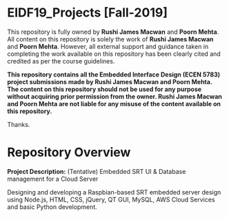 # EIDF19_Projects [Fall-2019]

This repository is fully owned by **Rushi James Macwan** and **Poorn Mehta**. All content on this repository is solely the work of **Rushi James Macwan** and **Poorn Mehta**. However, all external support and guidance taken in completing the work available on this repository has been clearly cited and credited as per the course guidelines.

**This repository contains all the Embedded Interface Design (ECEN 5783) project submissions made by Rushi James Macwan and Poorn Mehta. The content on this repository should not be used for any purpose without acquiring prior permission from the owner. Rushi James Macwan and Poorn Mehta are not liable for any misuse of the content available on this repository.** 

Thanks.

# Repository Overview

**Project Description:** (Tentative) Embedded SRT UI & Database management for a Cloud Server

Designing and developing a Raspbian-based SRT embedded server design using Node.js, HTML, CSS, jQuery, QT GUI, MySQL, AWS Cloud Services and basic Python development.
